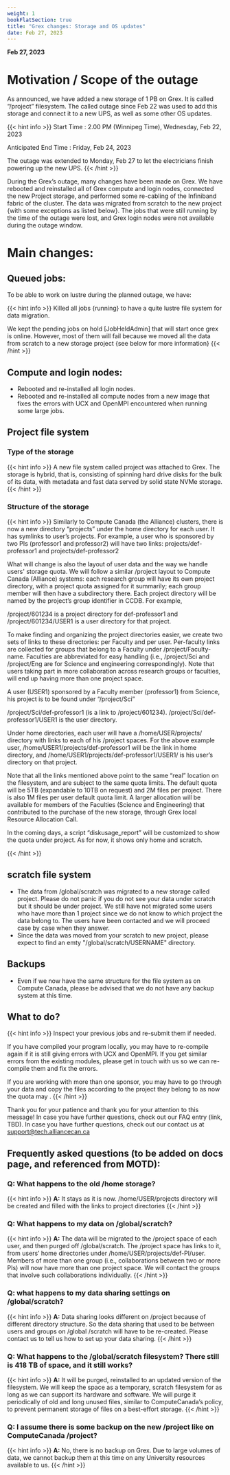 ```yaml
---
weight: 1
bookFlatSection: true
title: "Grex changes: Storage and OS updates"
date: Feb 27, 2023
---
```


**Feb 27, 2023**

# Motivation / Scope of the outage

As announced, we have added a new storage of 1 PB on Grex. It is called “/project” filesystem. The called outage since Feb 22 was used to add this storage and connect it to a new UPS, as well as some other OS updates.

{{< hint info >}}
Start Time : 2.00 PM (Winnipeg Time), Wednesday, Feb 22, 2023

Anticipated End Time : Friday, Feb 24, 2023

The outage was extended to Monday, Feb 27 to let the electricians finish powering up the new UPS.
{{< /hint >}}

During the Grex’s outage, many changes have been made on Grex. We have rebooted and reinstalled all of Grex compute and login nodes, connected the new Project storage, and performed some re-cabling of the Infiniband fabric of the cluster. The data was migrated from scratch to the new project {with some exceptions as listed below}. The jobs that were still running by the time of the outage were lost, and Grex login nodes were not available during the outage window.

# Main changes:

## Queued jobs: 

To be able to work on lustre during the planned outage, we have:

{{< hint info >}}
 Killed all jobs {running} to have a quite lustre file system for data migration.

 We kept the pending jobs on hold [JobHeldAdmin] that will start once grex is online. However, most of them will fail because we moved all the data from scratch to a new storage project {see below for more information}
{{< /hint >}}

## Compute and login nodes:

* Rebooted and re-installed all login nodes.
* Rebooted and re-installed all compute nodes from a new image that fixes the errors with UCX and OpenMPI encountered when running some large jobs. 

## Project file system

### Type of the storage

{{< hint info >}}
A new file system called project was attached to Grex. The storage is hybrid, that is, consisting of spinning hard drive disks for the bulk of its data, with metadata and fast data served by solid state NVMe storage. 
{{< /hint >}}

### Structure of the storage

{{< hint info >}}
Similarly to Compute Canada (the Alliance) clusters, there is now a new directory “projects” under the home directory for each user. It has symlinks to user’s projects. For example, a user who is sponsored  by two PIs (professor1 and professor2) will have two links: projects/def-professor1 and projects/def-professor2

What will change is also the layout of user data and the way we handle users' storage quota. We will follow a similar /project layout to Compute Canada (Alliance) systems: each research group will have its own project directory, with a project quota assigned for it summarily; each group member will then have a subdirectory there. Each project directory will be named by the project’s group identifier in CCDB. For example,

/project/601234 is a project directory for def-professor1 and 
/project/601234/USER1 is a user directory for that project. 

To make finding and organizing the project directories easier, we create two sets of links to these directories: per Faculty and per user. Per-faculty links are collected for groups that belong to a Faculty under /project/Faculty-name. Faculties are abbreviated for easy handling (i.e., /project/Sci and /project/Eng are for Science and engineering correspondingly). Note that users taking part in more collaboration across research groups or faculties, will end up having more than one project space.  

A user (USER1) sponsored by a Faculty member (professor1) from Science, his project is to be found under “/project/Sci”

/project/Sci/def-professor1 (is a link to /project/601234). 
/project/Sci/def-professor1/USER1 is the user directory.

Under home directories, each user will have a /home/USER/projects/ directory with links to each of his /project spaces.  For the above example user, /home/USER1/projects/def-professor1 will be the link in home directory, and /home/USER1/projects/def-professor1/USER1/ is his user’s directory on that project.

Note that all the links mentioned above point to the same “real” location on the filesystem, and are subject to the same quota limits. The default quota will be 5TB (expandable to 10TB on request) and 2M files per project. There is also 1M files per user default quota limit. A larger allocation will be available for members of the Faculties (Science and Engineering) that contributed to the purchase of the new storage, through Grex local Resource Allocation Call.

In the coming days, a script “diskusage_report” will be customized to show the quota under project. As for now, it shows only home and scratch.

{{< /hint >}}

## scratch file system

* The data from /global/scratch was migrated to a new storage called project. Please do not panic if you do not see your data under scratch but it should be under project. We still have not migrated some users who have more than 1 project since we do not know to which project the data belong to. The users have been contacted and we will proceed case by case when they answer.
* Since the data was moved from your scratch to new project, please expect to find an emty "/global/scratch/USERNAME" directory.

## Backups

* Even if we now have the same structure for the file system as on Compute Canada, please be advised that we do not have any backup system at this time.

## What to do?

{{< hint info >}}
Inspect your previous jobs and re-submit them if needed.

If you have compiled your program locally, you may have to re-compile again if it is still giving errors with UCX and OpenMPI. If you get similar errors from the existing modules, please get in touch with us so we can re-compile them and fix the errors.

If you are working with more than one sponsor, you may have to go through your data and copy the files according to the project they belong to as now the quota may . 
{{< /hint >}}

Thank you for your patience and thank you for your attention to this message! 
In case you have further questions, check out our FAQ entry (link, TBD).
In case you have further questions, check out our contact us at support@tech.alliancecan.ca 

## Frequently asked questions (to be added on docs page, and referenced from MOTD):

### **Q: What happens to the old /home storage?**

{{< hint info >}}
**A:** It stays as it is now. /home/USER/projects directory will be created and filled with the links to project directories
{{< /hint >}}

### **Q: What happens to my data on /global/scratch?**

{{< hint info >}}
**A:** The data will be migrated to the /project space of each user, and then purged off /global/scratch. The /project space has links to it, from users’ home directories under /home/USER/projects/def-PI/user. Members of more than one group (i.e., collaborations between two or more PIs) will now have more than one project space. We will contact the groups that involve such collaborations individually.
{{< /hint >}}

### **Q: what happens to my data sharing settings on /global/scratch?**

{{< hint info >}}
**A:** Data sharing looks different on /project because of different directory structure. So the data sharing that used to be between users and groups on /global /scratch will have to be re-created. Please contact us to tell us how to set up your data sharing. 
{{< /hint >}}

### **Q: What happens to the /global/scratch filesystem? There still is 418 TB of space, and it still works?**

{{< hint info >}}
**A:** It will be purged, reinstalled to an updated version of the filesystem. We will keep the space as a temporary, scratch filesystem for as long as we can support its hardware and software. We will purge it periodically of old and long unused files, similar to ComputeCanada’s policy, to prevent permanent storage of files on a best-effort storage. 
{{< /hint >}}

### **Q: I assume there is some backup on the new /project like on ComputeCanada /project?**

{{< hint info >}}
**A:** No, there is no backup on Grex. Due to large volumes of data, we cannot backup them at this time on any University resources available to us.
{{< /hint >}}

<!-- Docs to Markdown version 1.0β17 -->
